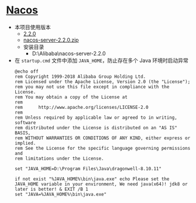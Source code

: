 # [Nacos](https://github.com/alibaba/nacos)

- 本项目使用版本
    - [2.2.0](https://github.com/alibaba/nacos/releases/tag/2.2.0)
    - [nacos-server-2.2.0.zip](https://github.com/alibaba/nacos/releases/download/2.2.0/nacos-server-2.2.0.zip)
    - 安装目录
        - D:\Alibaba\nacos-server-2.2.0
- 在 `startup.cmd` 文件中添加 `JAVA_HOME`，防止存在多个 Java 环境时启动异常
    ```shell
    @echo off
    rem Copyright 1999-2018 Alibaba Group Holding Ltd.
    rem Licensed under the Apache License, Version 2.0 (the "License");
    rem you may not use this file except in compliance with the License.
    rem You may obtain a copy of the License at
    rem
    rem      http://www.apache.org/licenses/LICENSE-2.0
    rem
    rem Unless required by applicable law or agreed to in writing, software
    rem distributed under the License is distributed on an "AS IS" BASIS,
    rem WITHOUT WARRANTIES OR CONDITIONS OF ANY KIND, either express or implied.
    rem See the License for the specific language governing permissions and
    rem limitations under the License.
  
    set "JAVA_HOME=D:\Program Files\Java\dragonwell-8.10.11"
    
    if not exist "%JAVA_HOME%\bin\java.exe" echo Please set the JAVA_HOME variable in your environment, We need java(x64)! jdk8 or later is better! & EXIT /B 1
    set "JAVA=%JAVA_HOME%\bin\java.exe"
    ```
